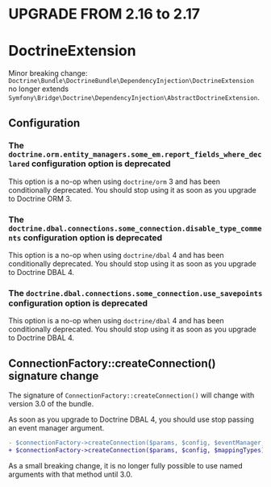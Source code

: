 UPGRADE FROM 2.16 to 2.17
=========================

DoctrineExtension
=================

Minor breaking change:
`Doctrine\Bundle\DoctrineBundle\DependencyInjection\DoctrineExtension` no
longer extends
`Symfony\Bridge\Doctrine\DependencyInjection\AbstractDoctrineExtension`.

Configuration
-------------

### The `doctrine.orm.entity_managers.some_em.report_fields_where_declared` configuration option is deprecated

This option is a no-op when using `doctrine/orm` 3 and has been conditionally
deprecated. You should stop using it as soon as you upgrade to Doctrine ORM 3.

### The `doctrine.dbal.connections.some_connection.disable_type_comments` configuration option is deprecated

This option is a no-op when using `doctrine/dbal` 4 and has been conditionally
deprecated. You should stop using it as soon as you upgrade to Doctrine DBAL 4.

### The `doctrine.dbal.connections.some_connection.use_savepoints` configuration option is deprecated

This option is a no-op when using `doctrine/dbal` 4 and has been conditionally
deprecated. You should stop using it as soon as you upgrade to Doctrine DBAL 4.

ConnectionFactory::createConnection() signature change
------------------------------------------------------

The signature of `ConnectionFactory::createConnection()` will change with
version 3.0 of the bundle.

As soon as you upgrade to Doctrine DBAL 4, you should use stop passing an event
manager argument.

```diff
- $connectionFactory->createConnection($params, $config, $eventManager, $mappingTypes)
+ $connectionFactory->createConnection($params, $config, $mappingTypes)
```

As a small breaking change, it is no longer fully possible to use named
arguments with that method until 3.0.
